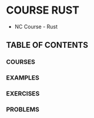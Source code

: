 # COURSE RUST

  - NC Course - Rust

## TABLE OF CONTENTS

### COURSES

### EXAMPLES

### EXERCISES

### PROBLEMS
